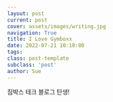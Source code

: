 ```yaml
---
layout: post
current: post
cover: assets/images/writing.jpg
navigation: True
title: I Love Gymboxx
date: 2022-07-21 10:18:00
tags:
class: post-template
subclass: 'post'
author: Sue
---
```


짐박스 테크 블로그 탄생!